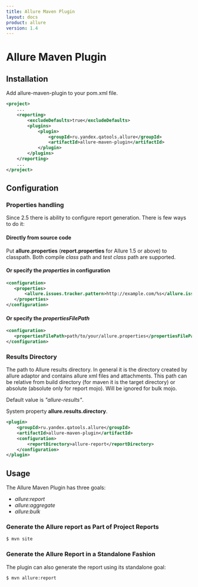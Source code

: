 ```yaml
---
title: Allure Maven Plugin
layout: docs
product: allure
version: 1.4
---
```


# Allure Maven Plugin

## Installation
Add allure-maven-plugin to your pom.xml file.
```xml
<project>
    ...
    <reporting>
        <excludeDefaults>true</excludeDefaults>
        <plugins>
            <plugin>
                <groupId>ru.yandex.qatools.allure</groupId>
                <artifactId>allure-maven-plugin</artifactId>
            </plugin>
        </plugins>
    </reporting>
    ...
</project>
```

## Configuration
### Properties handling
Since 2.5 there is ability to configure report generation. There is few ways to do it:

#### Directly from source code
Put **allure.properties** (**report.properties** for Allure 1.5 or above) to classpath. Both compile *class* path and *test class* path are supported.

#### Or specify the *properties* in configuration
```xml
<configuration>
   <properties>
       <allure.issues.tracker.pattern>http://example.com/%s</allure.issues.tracker.pattern>
   </properties>
</configuration>
```

#### Or specify the *propertiesFilePath*
```xml
<configuration>
   <propertiesFilePath>path/to/your/allure.properties</propertiesFilePath>
</configuration>
```

### Results Directory
The path to Allure results directory. In general it is the directory created by allure adaptor and contains allure xml files and attachments. This path can be relative from build directory (for maven it is the target directory) or absolute (absolute only for report mojo). Will be ignored for bulk mojo. 

Default value is *"allure-results"*. 

System property **allure.results.directory**.
```xml
<plugin>
    <groupId>ru.yandex.qatools.allure</groupId>
    <artifactId>allure-maven-plugin</artifactId>
    <configuration>
        <reportDirectory>allure-report</reportDirectory>
    </configuration>
</plugin>
```

## Usage
The Allure Maven Plugin has three goals:
 * *allure:report*
 * *allure:aggregate*
 * *allure:bulk*

### Generate the Allure report as Part of Project Reports
```bash
$ mvn site

```

### Generate the Allure Report in a Standalone Fashion
The plugin can also generate the report using its standalone goal:
```bash
$ mvn allure:report
```
